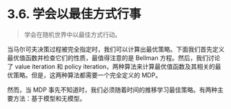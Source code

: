 # 3.6. 学会以最佳方式行事

> 学会在随机世界中以最佳方式行动。

当马尔可夫决策过程被完全指定时，我们可以计算出最优策略。下面我们首先定义最优值函数并检查它们的性质，最值得注意的是 Bellman 方程。然后，我们讨论了 value iteration 和 policy iteration，两种算法来计算最优值函数及其相关的最优策略。但是，这两种算法都需要一个完全定义的 MDP。

然而，当 MDP 事先不知道时，我们必须随着时间的推移学习最佳策略。有两种主要方法：基于模型和无模型。
